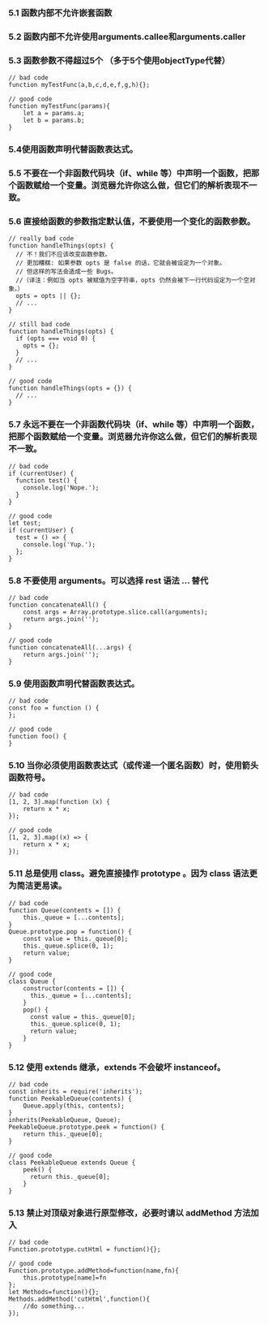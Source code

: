 ### 5.1 函数内部不允许嵌套函数
### 5.2 函数内部不允许使用arguments.callee和arguments.caller
### 5.3 函数参数不得超过5个 （多于5个使用objectType代替）
```
// bad code
function myTestFunc(a,b,c,d,e,f,g,h){};

// good code
function myTestFunc(params){
    let a = params.a;
    let b = params.b;
}
```


### 5.4使用函数声明代替函数表达式。

### 5.5 不要在一个非函数代码块（if、while 等）中声明一个函数，把那个函数赋给一个变量。浏览器允许你这么做，但它们的解析表现不一致。

### 5.6 直接给函数的参数指定默认值，不要使用一个变化的函数参数。
```
// really bad code
function handleThings(opts) {
  // 不！我们不应该改变函数参数。
  // 更加糟糕: 如果参数 opts 是 false 的话，它就会被设定为一个对象。
  // 但这样的写法会造成一些 Bugs。
  //（译注：例如当 opts 被赋值为空字符串，opts 仍然会被下一行代码设定为一个空对象。）
  opts = opts || {};
  // ...
}

// still bad code
function handleThings(opts) {
  if (opts === void 0) {
    opts = {};
  }
  // ...
}

// good code
function handleThings(opts = {}) {
  // ...
}
```

### 5.7 永远不要在一个非函数代码块（if、while 等）中声明一个函数，把那个函数赋给一个变量。浏览器允许你这么做，但它们的解析表现不一致。

```
// bad code
if (currentUser) {
  function test() {
    console.log('Nope.');
  }
}

// good code
let test;
if (currentUser) {
  test = () => {
    console.log('Yup.');
  };
}
```

### 5.8 不要使用 arguments。可以选择 rest 语法 ... 替代
```
// bad code
function concatenateAll() {
    const args = Array.prototype.slice.call(arguments);
    return args.join('');
}

// good code
function concatenateAll(...args) {
    return args.join('');
}
```

### 5.9 使用函数声明代替函数表达式。
```
// bad code
const foo = function () {
};

// good code
function foo() {
}
```

### 5.10 当你必须使用函数表达式（或传递一个匿名函数）时，使用箭头函数符号。
```
// bad code
[1, 2, 3].map(function (x) {
    return x * x;
});

// good code
[1, 2, 3].map((x) => {
    return x * x;
});
```
### 5.11 总是使用 class。避免直接操作 prototype 。因为 class 语法更为简洁更易读。
```
// bad code
function Queue(contents = []) {
    this._queue = [...contents];
}
Queue.prototype.pop = function() {
    const value = this._queue[0];
    this._queue.splice(0, 1);
    return value;
}

// good code
class Queue {
    constructor(contents = []) {
      this._queue = [...contents];
    }
    pop() {
      const value = this._queue[0];
      this._queue.splice(0, 1);
      return value;
    }
}
```

### 5.12 使用 extends 继承，extends 不会破坏 instanceof。
```
// bad code
const inherits = require('inherits');
function PeekableQueue(contents) {
    Queue.apply(this, contents);
}
inherits(PeekableQueue, Queue);
PeekableQueue.prototype.peek = function() {
    return this._queue[0];
}

// good code
class PeekableQueue extends Queue {
    peek() {
      return this._queue[0];
    }
}
```

### 5.13 禁止对顶级对象进行原型修改，必要时请以 addMethod 方法加入

```
// bad code
Function.prototype.cutHtml = function(){};

// good code
Function.prototype.addMethod=function(name,fn){
    this.prototype[name]=fn
};
let Methods=function(){};
Methods.addMethod('cutHtml',function(){
    //do something...
});

```



